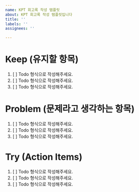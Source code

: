 ```yaml
---
name: KPT 회고록 작성 탬플릿
about: KPT 회고록 작성 탬플릿입니다
title: ''
labels: ''
assignees: ''

---
```


# Keep (유지할 항목)
1. [ ] Todo 형식으로 작성해주세요.
2. [ ] Todo 형식으로 작성해주세요.
3. [ ] Todo 형식으로 작성해주세요.

# Problem (문제라고 생각하는 항목)
1. [ ] Todo 형식으로 작성해주세요.
2. [ ] Todo 형식으로 작성해주세요.
3. [ ] Todo 형식으로 작성해주세요.

# Try (Action Items)
1. [ ] Todo 형식으로 작성해주세요.
2. [ ] Todo 형식으로 작성해주세요.
3. [ ] Todo 형식으로 작성해주세요.
